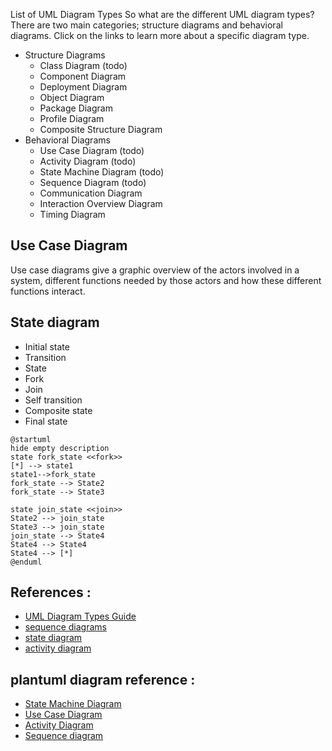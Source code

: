 List of UML Diagram Types
So what are the different UML diagram types? There are two main categories; structure diagrams and behavioral diagrams. Click on the links to learn more about a specific diagram type.

- Structure Diagrams
    - Class Diagram (todo)
    - Component Diagram 
    - Deployment Diagram
    - Object Diagram
    - Package Diagram
    - Profile Diagram
    - Composite Structure Diagram  
- Behavioral Diagrams
    - Use Case Diagram (todo)
    - Activity Diagram (todo)
    - State Machine Diagram (todo)
    - Sequence Diagram (todo)
    - Communication Diagram
    - Interaction Overview Diagram
    - Timing Diagram

## Use Case Diagram
Use case diagrams give a graphic overview of the actors involved in a system, different functions needed by those actors and how these different functions interact.

## State diagram
- Initial state
- Transition
- State
- Fork 
- Join
- Self transition
- Composite state
- Final state
```plantuml
@startuml
hide empty description
state fork_state <<fork>>
[*] --> state1
state1-->fork_state
fork_state --> State2
fork_state --> State3

state join_state <<join>>
State2 --> join_state
State3 --> join_state
join_state --> State4
State4 --> State4
State4 --> [*]
@enduml
```

## References :
- [UML Diagram Types Guide](https://creately.com/blog/diagrams/uml-diagram-types-examples/)
- [sequence diagrams](https://www.geeksforgeeks.org/unified-modeling-language-uml-sequence-diagrams/?ref=lbp)
- [state diagram](https://www.geeksforgeeks.org/unified-modeling-language-uml-state-diagrams/?ref=lbp)
- [activity diagram](https://www.geeksforgeeks.org/unified-modeling-language-uml-activity-diagrams/?ref=lbp)

## plantuml diagram reference :
- [State Machine Diagram](https://plantuml.com/state-diagram)
- [Use Case Diagram](https://plantuml.com/use-case-diagram)
- [Activity Diagram](https://plantuml.com/activity-diagram-legacy)
- [Sequence diagram](https://plantuml.com/sequence-diagram)

